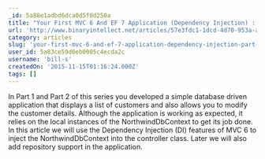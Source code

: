 ```yaml
---
_id: 5a88e1adbd6dca0d5f0d250a
title: "Your First MVC 6 And EF 7 Application (Dependency Injection) : Part 3"
url: 'http://www.binaryintellect.net/articles/57e3fdc1-1dcd-4d70-953a-a6d7906402b8.aspx'
category: articles
slug: 'your-first-mvc-6-and-ef-7-application-dependency-injection-part-3'
user_id: 5a83ce59d6eb0005c4ecda2c
username: 'bill-s'
createdOn: '2015-11-15T01:16:24.000Z'
tags: []
---
```


In Part 1 and Part 2 of this series you developed a simple database driven application that displays a list of customers and also allows you to modify the customer details. Although the application is working as expected, it relies on the local instances of the NorthwindDbContext to get its job done. In this article we will use the Dependency Injection (DI) features of MVC 6 to inject the NorthwindDbContext into the controller class. Later we will also add repository support in the application.
